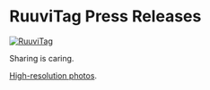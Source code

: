 # RuuviTag Press Releases

[![RuuviTag](http://ruuvitag.com/assets/images/coming-soon-to-kickstarter.jpg)](http://ruuvitag.com)

Sharing is caring.

[High-resolution photos](/ruuvitag-press-releases/highres-images).
